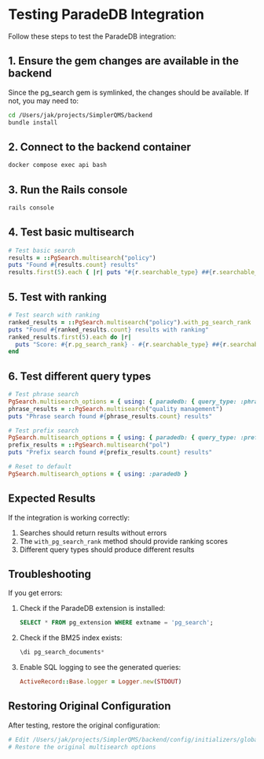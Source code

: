 # Testing ParadeDB Integration

Follow these steps to test the ParadeDB integration:

## 1. Ensure the gem changes are available in the backend

Since the pg_search gem is symlinked, the changes should be available. If not, you may need to:
```bash
cd /Users/jak/projects/SimplerQMS/backend
bundle install
```

## 2. Connect to the backend container

```bash
docker compose exec api bash
```

## 3. Run the Rails console

```bash
rails console
```

## 4. Test basic multisearch

```ruby
# Test basic search
results = ::PgSearch.multisearch("policy")
puts "Found #{results.count} results"
results.first(5).each { |r| puts "#{r.searchable_type} ##{r.searchable_id}: #{r.content[0..100]}..." }
```

## 5. Test with ranking

```ruby
# Test search with ranking
ranked_results = ::PgSearch.multisearch("policy").with_pg_search_rank
puts "Found #{ranked_results.count} results with ranking"
ranked_results.first(5).each do |r| 
  puts "Score: #{r.pg_search_rank} - #{r.searchable_type} ##{r.searchable_id}"
end
```

## 6. Test different query types

```ruby
# Test phrase search
PgSearch.multisearch_options = { using: { paradedb: { query_type: :phrase } } }
phrase_results = ::PgSearch.multisearch("quality management")
puts "Phrase search found #{phrase_results.count} results"

# Test prefix search
PgSearch.multisearch_options = { using: { paradedb: { query_type: :prefix } } }
prefix_results = ::PgSearch.multisearch("pol")
puts "Prefix search found #{prefix_results.count} results"

# Reset to default
PgSearch.multisearch_options = { using: :paradedb }
```

## Expected Results

If the integration is working correctly:
1. Searches should return results without errors
2. The `with_pg_search_rank` method should provide ranking scores
3. Different query types should produce different results

## Troubleshooting

If you get errors:

1. Check if the ParadeDB extension is installed:
   ```sql
   SELECT * FROM pg_extension WHERE extname = 'pg_search';
   ```

2. Check if the BM25 index exists:
   ```sql
   \di pg_search_documents*
   ```

3. Enable SQL logging to see the generated queries:
   ```ruby
   ActiveRecord::Base.logger = Logger.new(STDOUT)
   ```

## Restoring Original Configuration

After testing, restore the original configuration:
```bash
# Edit /Users/jak/projects/SimplerQMS/backend/config/initializers/global_search.rb
# Restore the original multisearch options
```